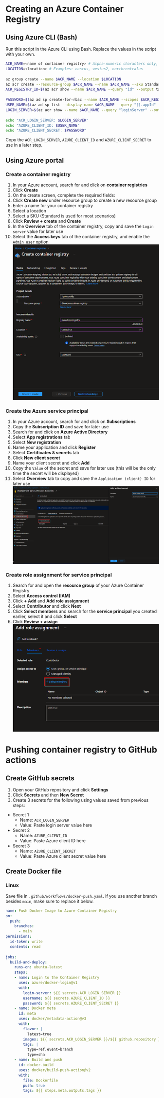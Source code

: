 # Creating an Azure Container Registry

## Using Azure CLI (Bash)

Run this script in the Azure CLI using Bash. Replace the values in the script with your own.

```Bash
ACR_NAME=<name of container registry> # Alpha-numeric characters only, between 5 and 50 characters
LOCATION=<location> # Examples: eastus, westus2, northcentralus

az group create --name $ACR_NAME --location $LOCATION
az acr create --resource-group $ACR_NAME --name $ACR_NAME --sku Standard --admin-enabled true
ACR_REGISTRY_ID=$(az acr show --name $ACR_NAME --query "id" --output tsv)

PASSWORD=$(az ad sp create-for-rbac --name $ACR_NAME --scopes $ACR_REGISTRY_ID --role acrpush --query "password" --output tsv)
USER_NAME=$(az ad sp list --display-name $ACR_NAME --query "[].appId" --output tsv)
LOGIN_SERVER=$(az acr show --name $ACR_NAME --query "loginServer" --output tsv)

echo "ACR_LOGIN_SERVER: $LOGIN_SERVER"
echo "AZURE_CLIENT_ID: $USER_NAME"
echo "AZURE_CLIENT_SECRET: $PASSWORD"
```

Copy the `ACR_LOGIN_SERVER`, `AZURE_CLIENT_ID` and `AZURE_CLIENT_SECRET` to use in a later step.

## Using Azure portal

### Create a container registry

1. In your Azure account, search for and click on **container registries**
2. Click **Create**
3. On the create screen, complete the required fields:
  1. Click **Create new** under resource group to create a new resource group
  2. Enter a name for your container registry
  3. Select a location
  4. Select a SKU (Standard is used for most scenarios)
  5. Click **Review + create** and **Create**
4. In the **Overview** tab of the container registry, copy and save the `Login server` value for later use
5. Select the **Access keys** tab of the container registry, and enable the `Admin user` option
   ![Example 1](/static/img/acr-example-1.png)

### Create the Azure service principal

1. In your Azure account, search for and click on **Subscriptions**
2. Copy the **Subscription ID** and save for later use
3. Search for and click on **Azure Active Directory**
4. Select **App registrations** tab
5. Select **New registration**
6. Name your application and click **Register**
7. Select **Certificates & secrets** tab
8. Click **New client secret**
9. Name your client secret and click **Add**
10. Copy the `Value` of the secret and save for later use (this will be the only time the secret will be displayed)
11. Select **Overview** tab to copy and save the `Application (client) ID` for later use
    ![Example 3](/static/img/acr-example-3.png)

### Create role assignment for service principal

1. Search for and open the **resource group** of your Azure Container Registry
2. Select **Access control (IAM)**
3. Click **+ Add** and **Add role assignment**
4. Select **Contributor** and click **Next**
5. Click **Select members** and search for the **service principal** you created earlier, select it and click **Select**
6. Click **Review + assign**
   ![Example 2](/static/img/acr-example-2.png)

# Pushing container registry to GitHub actions

## Create GitHub secrets

1. Open your GitHub repository and click **Settings**
2. Click **Secrets** and then **New Secret**
3. Create 3 secrets for the following using values saved from previous steps:

- Secret 1
  - Name: `ACR_LOGIN_SERVER`
  - Value: Paste login server value here
- Secret 2
  - Name: `AZURE_CLIENT_ID`
  - Value: Paste Azure client ID here
- Secret 3
  - Name: `AZURE_CLIENT_SECRET`
  - Value: Paste Azure client secret value here

## Create Docker file

### Linux

Save file in `.github/workflows/docker-push.yaml`. If you use another branch besides `main`, make sure to replace it below.

```YAML
name: Push Docker Image to Azure Container Registry
on:
  push:
    branches:
      - main
permissions:
  id-token: write
  contents: read

jobs:
  build-and-deploy:
    runs-on: ubuntu-latest
    steps:
    - name: Login to the Container Registry
      uses: azure/docker-login@v1
      with:
        login-server: ${{ secrets.ACR_LOGIN_SERVER }}
        username: ${{ secrets.AZURE_CLIENT_ID }}
        password: ${{ secrets.AZURE_CLIENT_SECRET }}
    - name: Docker meta
      id: meta
      uses: docker/metadata-action@v3
      with:
        flavor: |
          latest=true
        images: ${{ secrets.ACR_LOGIN_SERVER }}/${{ github.repository }}
        tags: |
          type=ref,event=branch
          type=sha
    - name: Build and push
      id: docker-build
      uses: docker/build-push-action@v2
      with:
        file: Dockerfile
        push: true
        tags: ${{ steps.meta.outputs.tags }}
```
